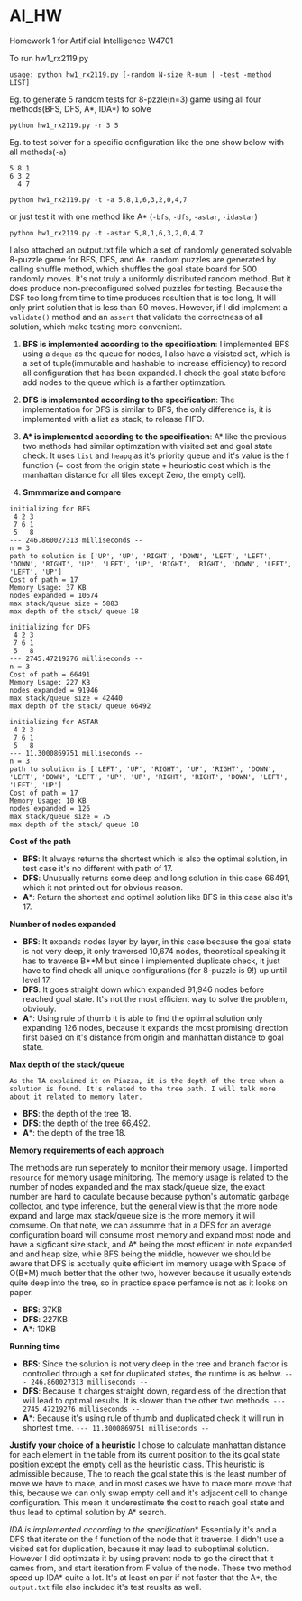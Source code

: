 # AI_HW
Homework 1 for Artificial Intelligence W4701

To run hw1_rx2119.py

`usage: python hw1_rx2119.py [-random N-size R-num | -test -method LIST]`

Eg. to generate 5 random tests for 8-pzzle(n=3) game using all four methods(BFS, DFS, A\*, IDA\*) to solve   

`python hw1_rx2119.py -r 3 5`

Eg. to test solver for a specific configuration like the one show below with all methods(`-a`)

```
5 8 1
6 3 2
  4 7
```

`python hw1_rx2119.py -t -a 5,8,1,6,3,2,0,4,7`

or just test it with one method like A* (`-bfs`, `-dfs`, `-astar`, `-idastar`)

`python hw1_rx2119.py -t -astar 5,8,1,6,3,2,0,4,7`


I also attached an output.txt file which a set of randomly generated solvable 8-puzzle game for BFS, DFS, and A*. random puzzles are generated by calling shuffle method, which shuffles the goal state board for 500 randomly moves. It's not truly a uniformly distributed random method. But it does produce non-preconfigured solved puzzles for testing. Because the DSF too long from time to time produces rosultion that is too long, It will only print solution that is less than 50 moves. However, if I did implement a `validate()` method and an `assert` that validate the correctness of all solution, which make testing more convenient. 

1. **BFS is implemented according to the specification**: 
I implemented BFS using a `deque` as the queue for nodes, I also have a visisted set, which is a set of tuple(immutable and hashable to increase efficiency) to record all configuration that has been expanded. I check the goal state before add nodes to the queue which is a farther optimzation. 

2. **DFS is implemented according to the specification**: 
The implementation for DFS is similar to BFS, the only difference is, it is implemented with a list as stack, to release FIFO.

3. **A\* is implemented according to the specification**: 
A* like the previous two methods had similar optimzation with visited set and goal state check. It uses `list` and `heapq` as it's priority queue and it's value is the f function (= cost from the origin state + heuriostic cost which is the manhattan distance for all tiles except Zero, the empty cell).

4. **Smmmarize and compare**
```
initializing for BFS
 4 2 3 
 7 6 1 
 5   8 
--- 246.860027313 milliseconds --
n = 3
path to solution is ['UP', 'UP', 'RIGHT', 'DOWN', 'LEFT', 'LEFT', 'DOWN', 'RIGHT', 'UP', 'LEFT', 'UP', 'RIGHT', 'RIGHT', 'DOWN', 'LEFT', 'LEFT', 'UP']
Cost of path = 17
Memory Usage: 37 KB
nodes expanded = 10674
max stack/queue size = 5883
max depth of the stack/ queue 18

initializing for DFS
 4 2 3 
 7 6 1 
 5   8 
--- 2745.47219276 milliseconds --
n = 3
Cost of path = 66491
Memory Usage: 227 KB
nodes expanded = 91946
max stack/queue size = 42440
max depth of the stack/ queue 66492

initializing for ASTAR
 4 2 3 
 7 6 1 
 5   8 
--- 11.3000869751 milliseconds --
n = 3
path to solution is ['LEFT', 'UP', 'RIGHT', 'UP', 'RIGHT', 'DOWN', 'LEFT', 'DOWN', 'LEFT', 'UP', 'UP', 'RIGHT', 'RIGHT', 'DOWN', 'LEFT', 'LEFT', 'UP']
Cost of path = 17
Memory Usage: 10 KB
nodes expanded = 126
max stack/queue size = 75
max depth of the stack/ queue 18
```

**Cost of the path**
 * **BFS**: It always returns the shortest which is also the optimal solution, in test case it's no different with path of 17.
 * **DFS**: Unusually returns some deep and long solution in this case 66491, which it not printed out for obvious reason.
 * **A***: Return the shortest and optimal solution like BFS in this case also it's 17. 
  
**Number of nodes expanded**
  * **BFS**: It expands nodes layer by layer, in this case because the goal state is not very deep, it only traversed 10,674 nodes, theoretical speaking it has to traverse B**M but since I implemented duplicate check, it just have to find check all unique configurations (for 8-puzzle is 9!) up until level 17.
  * **DFS**: It goes straight down which expanded 91,946 nodes before reached goal state. It's not the most efficient way to solve the problem, obviouly.
  * **A***: Using rule of thumb it is able to find the optimal solution only expanding 126 nodes, because it expands the most promising direction first based on it's distance from origin and manhattan distance to goal state.

**Max depth of the stack/queue**
    
    As the TA explained it on Piazza, it is the depth of the tree when a solution is found. It's related to the tree path. I will talk more about it related to memory later.
  * **BFS**: the depth of the tree 18.
  * **DFS**: the depth of the tree 66,492.
  * **A***: the depth of the tree 18.

**Memory requirements of each approach** 
  
  The methods are run seperately to monitor their memory usage. I imported `resource` for memory usage minitoring. The memory usage is related to the number of nodes expanded and the max stack/queue size, the exact number are hard to caculate because because python's automatic garbage collector, and type inference, but the general view is that the more node expand and large max stack/queue size is the more memory it will comsume. On that note, we can assumme that in a DFS for an average configuration board will consume most memory and expand most node and have a sigficant size stack, and A\* being the most efficent in note expanded and and heap size, while BFS being the middle, however we should be aware that DFS is acctually quite efficient im memory usage with Space of O(B\*M) much better that the other two, however because it usually extends quite deep into the tree, so in practice space perfamce is not as it looks on paper.
  * **BFS**: 37KB 
  * **DFS**: 227KB
  * **A***: 10KB

**Running time**
  * **BFS**: Since the solution is not very deep in the tree and branch factor is controlled through a set for duplicated states, the runtime is as below.
  `--- 246.860027313 milliseconds --`
  * **DFS**: Because it charges straight down, regardless of the direction that will lead to optimal results. It is slower than the other two methods. 
  `--- 2745.47219276 milliseconds --`
  * **A***: Because it's using rule of thumb and duplicated check it will run in shortest time. 
  `--- 11.3000869751 milliseconds --`

**Justify your choice of a heuristic**
I chose to calculate manhattan distance for each element in the table from its current position to the its goal state position except the empty cell as the heuristic class. This heuristic is admissible because, The to reach the goal state this is the least number of move we have to make, and in most cases we have to make more move that this, because we can only swap empty cell and it's adjacent cell to change configuration. This mean it underestimate the cost to reach goal state and thus lead to optimal solution by A* search.

**IDA* is implemented according to the specification**
Essentially it's and a DFS that iterate on the f function of the node that it traverse. I didn't use a visited set for duplication, because it may lead to suboptimal solution. However I did optimzate it by using prevent node to go the direct that it cames from, and start iteration from F value of the node. These two method speed up IDA\* quite a lot. It's at least on par if not faster that the A\*, the `output.txt` file also included it's test reuslts as well.

